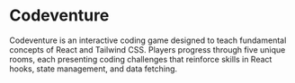 # Codeventure
Codeventure is an interactive coding game designed to teach fundamental concepts of React and Tailwind CSS. Players progress through five unique rooms, each presenting coding challenges that reinforce skills in React hooks, state management, and data fetching. 

